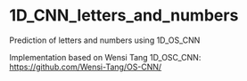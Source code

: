 # 1D_CNN_letters_and_numbers
Prediction of letters and numbers using 1D_OS_CNN

Implementation based on Wensi Tang 1D_OSC_CNN:
https://github.com/Wensi-Tang/OS-CNN/
